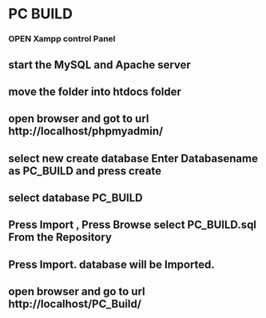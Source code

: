 # PC BUILD

### OPEN Xampp control Panel
## start the MySQL and Apache server
## move the folder into htdocs folder
## open browser and got to url http://localhost/phpmyadmin/
## select new create database Enter Databasename as PC_BUILD and press create
## select database PC_BUILD 
## Press Import , Press Browse select PC_BUILD.sql From the Repository
## Press Import. database will be Imported.
## open browser and go to url http://localhost/PC_Build/
